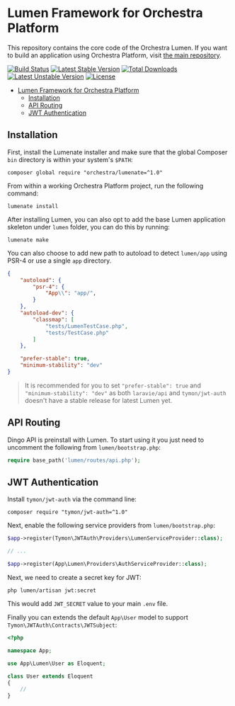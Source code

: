 Lumen Framework for Orchestra Platform
==============

This repository contains the core code of the Orchestra Lumen. If you want to build an application using Orchestra Platform, visit [the main repository](https://github.com/orchestral/platform).

[![Build Status](https://travis-ci.org/orchestral/lumen.svg?branch=4.x)](https://travis-ci.org/orchestral/lumen)
[![Latest Stable Version](https://poser.pugx.org/orchestra/lumen/version)](https://packagist.org/packages/orchestra/lumen)
[![Total Downloads](https://poser.pugx.org/orchestra/lumen/downloads)](https://packagist.org/packages/orchestra/lumen)
[![Latest Unstable Version](https://poser.pugx.org/orchestra/lumen/v/unstable)](//packagist.org/packages/orchestra/lumen)
[![License](https://poser.pugx.org/orchestra/lumen/license)](https://packagist.org/packages/orchestra/lumen)

- [Lumen Framework for Orchestra Platform](#lumen-framework-for-orchestra-platform)
  - [Installation](#installation)
  - [API Routing](#api-routing)
  - [JWT Authentication](#jwt-authentication)

## Installation

First, install the Lumenate installer and make sure that the global Composer `bin` directory is within your system's `$PATH`:

    composer global require "orchestra/lumenate=^1.0"

From within a working Orchestra Platform project, run the following command:

    lumenate install

After installing Lumen, you can also opt to add the base Lumen application skeleton under `lumen` folder, you can do this by running:

    lumenate make

You can also choose to add new path to autoload to detect `lumen/app` using PSR-4 or use a single `app` directory.

```json
{
    "autoload": {
        "psr-4": {
            "App\\": "app/",
        }
    },
    "autoload-dev": {
        "classmap": [
            "tests/LumenTestCase.php",
            "tests/TestCase.php"
        ]
    },

    "prefer-stable": true,
    "minimum-stability": "dev"
}
```

> It is recommended for you to set `"prefer-stable": true` and `"minimum-stability": "dev"` as both `laravie/api` and `tymon/jwt-auth` doesn't have a stable release for latest Lumen yet.

## API Routing

Dingo API is preinstall with Lumen. To start using it you just need to uncomment the following from `lumen/bootstrap.php`:

```php
require base_path('lumen/routes/api.php');
```

## JWT Authentication

Install `tymon/jwt-auth` via the command line:

    composer require "tymon/jwt-auth=^1.0"

Next, enable the following service providers from `lumen/bootstrap.php`:

```php
$app->register(Tymon\JWTAuth\Providers\LumenServiceProvider::class);

// ...

$app->register(App\Lumen\Providers\AuthServiceProvider::class);
```

Next, we need to create a secret key for JWT:

    php lumen/artisan jwt:secret

This would add `JWT_SECRET` value to your main `.env` file.

Finally you can extends the default `App\User` model to support `Tymon\JWTAuth\Contracts\JWTSubject`:

```php
<?php 

namespace App;

use App\Lumen\User as Eloquent;

class User extends Eloquent
{
    //
}
```

